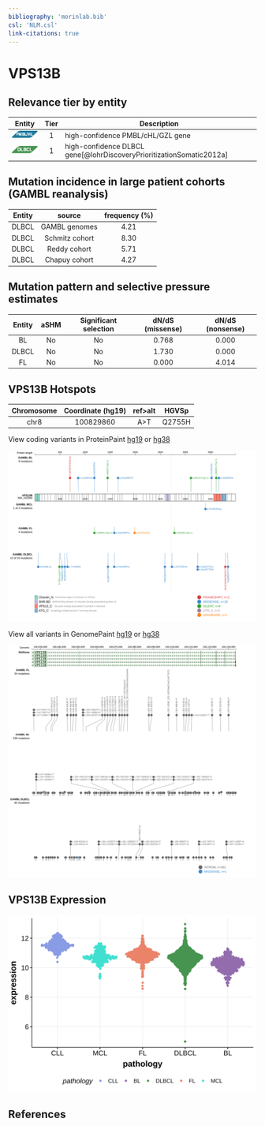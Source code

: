 ```yaml
---
bibliography: 'morinlab.bib'
csl: 'NLM.csl'
link-citations: true
---
```

# VPS13B

## Relevance tier by entity

|Entity|Tier|Description               |
|:------:|:----:|--------------------------|
|![PMBL](images/icons/PMBL_tier1.png)|1|high-confidence PMBL/cHL/GZL gene|
|![DLBCL](images/icons/DLBCL_tier1.png) |1   |high-confidence DLBCL gene[@lohrDiscoveryPrioritizationSomatic2012a]|

## Mutation incidence in large patient cohorts (GAMBL reanalysis)

|Entity|source        |frequency (%)|
|:------:|:--------------:|:-------------:|
|DLBCL |GAMBL genomes |4.21         |
|DLBCL |Schmitz cohort|8.30         |
|DLBCL |Reddy cohort  |5.71         |
|DLBCL |Chapuy cohort |4.27         |

## Mutation pattern and selective pressure estimates

|Entity|aSHM|Significant selection|dN/dS (missense)|dN/dS (nonsense)|
|:------:|:----:|:---------------------:|:----------------:|:----------------:|
|BL    |No  |No                   |0.768           |0.000           |
|DLBCL |No  |No                   |1.730           |0.000           |
|FL    |No  |No                   |0.000           |4.014           |




## VPS13B Hotspots

| Chromosome |Coordinate (hg19) | ref>alt | HGVSp | 
 | :---:| :---: | :--: | :---: |
| chr8 | 100829860 | A>T | Q2755H |

View coding variants in ProteinPaint [hg19](https://morinlab.github.io/LLMPP/GAMBL/VPS13B_protein.html)  or [hg38](https://morinlab.github.io/LLMPP/GAMBL/VPS13B_protein_hg38.html)

![](images/proteinpaint/VPS13B_NM_152564.svg)

View all variants in GenomePaint [hg19](https://morinlab.github.io/LLMPP/GAMBL/VPS13B.html)  or [hg38](https://morinlab.github.io/LLMPP/GAMBL/VPS13B_hg38.html)

![](images/proteinpaint/VPS13B.svg)

## VPS13B Expression
![](images/gene_expression/VPS13B_by_pathology.svg)
<!-- ORIGIN: Unknown -->

## References
